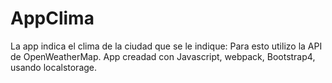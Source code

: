 # AppClima
La app indica el clima de la ciudad que se le indique: Para esto utilizo la API de OpenWeatherMap.
App creadad con Javascript, webpack, Bootstrap4, usando localstorage.

 
